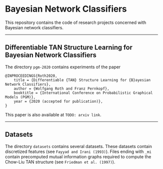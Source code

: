 # Bayesian Network Classifiers

This repository contains the code of research projects concerned with Bayesian network classifiers.

---

## Differentiable TAN Structure Learning for Bayesian Network Classifiers

The directory `pgm-2020` contains experiments of the paper

```
@INPROCEEDINGS{Roth2020,
    title = {Differentiable {TAN} Structure Learning for {B}ayesian Network Classifiers},
    author = {Wolfgang Roth and Franz Pernkopf},
    booktitle = {International Conference on Probabilistic Graphical Models (PGM)},
    year = {2020 (accepted for publication)},
}
```

This paper is also available at `TODO: arxiv link`.

---

## Datasets
The directory `datasets` contains several datasets.
These datasets contain discretized features (see `Fayyad and Irani (1993)`).
Files ending with `_mi` contain precomputed mutual information graphs required to compute the Chow-Liu TAN structure (see `Friedman et al. (1997)`).
